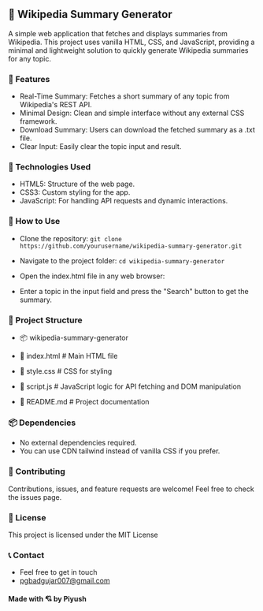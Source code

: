 ## 📝 Wikipedia Summary Generator

A simple web application that fetches and displays summaries from Wikipedia. This project uses vanilla HTML, CSS, and JavaScript, providing a minimal and lightweight solution to quickly generate Wikipedia summaries for any topic.


### 🌟 Features

- Real-Time Summary: Fetches a short summary of any topic from Wikipedia's REST API.
- Minimal Design: Clean and simple interface without any external CSS framework.
- Download Summary: Users can download the fetched summary as a .txt file.
- Clear Input: Easily clear the topic input and result.


### 🔧 Technologies Used

- HTML5: Structure of the web page.
- CSS3: Custom styling for the app.
- JavaScript: For handling API requests and dynamic interactions.


### 🚀 How to Use

- Clone the repository:
```git clone https://github.com/yourusername/wikipedia-summary-generator.git```

- Navigate to the project folder:
```cd wikipedia-summary-generator```

- Open the index.html file in any web browser:

- Enter a topic in the input field and press the "Search" button to get the summary.


### 📂 Project Structure

- 📦 wikipedia-summary-generator

-  📄 index.html    # Main HTML file
-  📄 style.css     # CSS for styling
-  📄 script.js     # JavaScript logic for API fetching and DOM manipulation
-  📄 README.md     # Project documentation


### 📦 Dependencies

- No external dependencies required.
- You can use CDN tailwind instead of vanilla CSS if you prefer. 


### 🤝 Contributing

Contributions, issues, and feature requests are welcome!
Feel free to check the issues page.


### 📜 License

This project is licensed under the MIT License


### 📞 Contact

- Feel free to get in touch
- pgbadgujar007@gmail.com


#### Made with 💘 by Piyush
